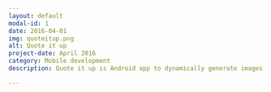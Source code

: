 ```yaml
---
layout: default
modal-id: 1
date: 2016-04-01
img: quoteitup.png
alt: Quote it up
project-date: April 2016
category: Mobile development
description: Quote it up is Android app to dynamically generate images with quotations. Images can be customized for attributes like text size,color, font etc. Auto update service can be updated to automatically updated wallpaper after specified interval.

---
```

